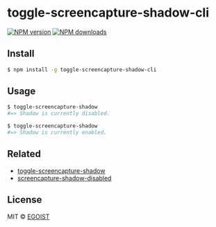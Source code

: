 # toggle-screencapture-shadow-cli

<p>
  <a href="https://npmjs.com/package/toggle-screencapture-shadow-cli"><img src="https://img.shields.io/npm/v/toggle-screencapture-shadow-cli.svg?style=flat-square" alt="NPM version"></a>
  <a href="https://npmjs.com/package/toggle-screencapture-shadow-cli"><img src="https://img.shields.io/npm/dm/toggle-screencapture-shadow-cli.svg?style=flat-square" alt="NPM downloads"></a>
</p>

## Install

```bash
$ npm install -g toggle-screencapture-shadow-cli
```

## Usage

```bash
$ toggle-screencapture-shadow
#=> Shadow is currently disabled.

$ toggle-screencapture-shadow
#=> Shadow is currently enabled.
```

## Related

- [toggle-screencapture-shadow](https://github.com/egoist/toggle-screencapture-shadow)
- [screencapture-shadow-disabled](https://github.com/egoist/screencapture-shadow-disabled)

## License

MIT © [EGOIST](https://github.com/egoist)

